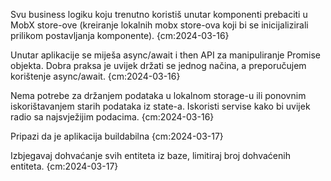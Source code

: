 Svu business logiku koju trenutno koristiš unutar komponenti prebaciti u MobX store-ove (kreiranje lokalnih mobx store-ova koji bi se inicijalizirali prilikom postavljanja komponente). {cm:2024-03-16}

Unutar aplikacije se miješa async/await i then API za manipuliranje Promise objekta. Dobra praksa je uvijek držati se jednog načina, a preporučujem korištenje async/await. {cm:2024-03-16}

Nema potrebe za držanjem podataka u lokalnom storage-u ili ponovnim iskorištavanjem starih podataka iz state-a. Iskoristi servise kako bi uvijek radio sa najsvježijim podacima. {cm:2024-03-16}

Pripazi da je aplikacija buildabilna {cm:2024-03-17}

Izbjegavaj dohvaćanje svih entiteta iz baze, limitiraj broj dohvaćenih entiteta. {cm:2024-03-17}
